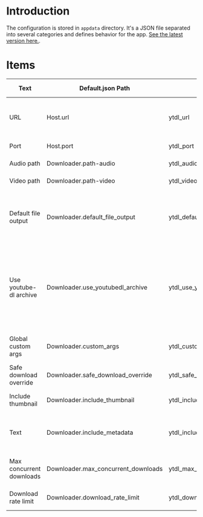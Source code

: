 # Introduction

The configuration is stored in `appdata` directory. It's a JSON file separated into several categories and defines behavior for the app. [See the latest version here.](https://github.com/Tzahi12345/YoutubeDL-Material/blob/master/backend/appdata/default.json).

# Items

| Text | Default.json Path | Key/ENV Var | Explanation | Tab in settings | Default value |
| ----------- | ----------- | ----------- | ----------- | ----------- | ----------- |
| URL | Host.url | ytdl_url | URL for the frontend - not always needed especially with Docker | Main | http://example.com |
| Port | Host.port | ytdl_port | Port for the frontend | Main | 17442 |
| Audio path | Downloader.path-audio | ytdl_audio_folder_path | Deprecated - not used | Downloader | "audio" |
| Video path | Downloader.path-video | ytdl_video_folder_path | Deprecated - not used | Downloader | "video" |
| Default file output | Downloader.default_file_output | ytdl_default_file_output | Changes the formatting for file names based on [youtube-dl's output template](https://github.com/ytdl-org/youtube-dl/blob/master/README.md#output-template) | Downloader | "" |
| Use youtube-dl archive | Downloader.use_youtubedl_archive | ytdl_use_youtubedl_archive | Creates and uses [archive text files](https://github.com/ytdl-org/youtube-dl/blob/master/README.md#how-do-i-download-only-new-videos-from-a-playlist) to avoid redownloading the same file, and helps track/port already downloaded files | Downloader | false |
| Global custom args | Downloader.custom_args | ytdl_custom_args | youtube-dl args that get added to every download | Downloader | "" |
| Safe download override | Downloader.safe_download_override | ytdl_safe_download_override | Deprecated - not used | N/A | false |
| Include thumbnail | Downloader.include_thumbnail | ytdl_include_thumbnail | Downloads thumbnail along with file | Downloader | true |
| Text | Downloader.include_metadata | ytdl_include_metadata | Downloads [.info.json files](https://github.com/ytdl-org/youtube-dl#filesystem-options) along with file (highly recommended) | Downloader | true |
| Max concurrent downloads | Downloader.max_concurrent_downloads | ytdl_max_concurrent_downloads | Limits the number of simultaneous downloads | Downloader | 5 |
| Download rate limit | Downloader.download_rate_limit | ytdl_download_rate_limit | Limits download speed | Downloader | "" |
